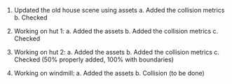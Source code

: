 1. Updated the old house scene using assets
    a. Added the collision metrics
    b. Checked

2. Working on hut 1:
    a. Added the assets
    b. Added the collision metrics
    c. Checked

3. Working on hut 2:
    a. Added the assets
    b. Added the collision metrics
    c. Checked (50% properly added, 100% with boundaries)

4. Working on windmill:
    a. Added the assets
    b. Collision (to be done)
